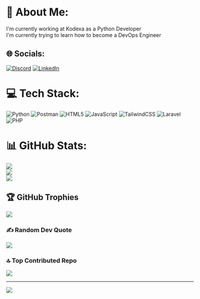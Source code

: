 # 💫 About Me:
I'm currently working at Kodexa as a Python Developer<br>I'm currently trying to learn how to become a DevOps Engineer


## 🌐 Socials:
[![Discord](https://img.shields.io/badge/Discord-%237289DA.svg?logo=discord&logoColor=white)](https://discord.gg/253884250561052673) [![LinkedIn](https://img.shields.io/badge/LinkedIn-%230077B5.svg?logo=linkedin&logoColor=white)](https://linkedin.com/in/ervin-fernandez) 

# 💻 Tech Stack:
![Python](https://img.shields.io/badge/python-3670A0?style=for-the-badge&logo=python&logoColor=ffdd54) ![Postman](https://img.shields.io/badge/Postman-FF6C37?style=for-the-badge&logo=postman&logoColor=white) ![HTML5](https://img.shields.io/badge/html5-%23E34F26.svg?style=for-the-badge&logo=html5&logoColor=white) ![JavaScript](https://img.shields.io/badge/javascript-%23323330.svg?style=for-the-badge&logo=javascript&logoColor=%23F7DF1E) ![TailwindCSS](https://img.shields.io/badge/tailwindcss-%2338B2AC.svg?style=for-the-badge&logo=tailwind-css&logoColor=white) ![Laravel](https://img.shields.io/badge/laravel-%23FF2D20.svg?style=for-the-badge&logo=laravel&logoColor=white) ![PHP](https://img.shields.io/badge/php-%23777BB4.svg?style=for-the-badge&logo=php&logoColor=white)
# 📊 GitHub Stats:
![](https://github-readme-stats.vercel.app/api?username=ErvsJosh&theme=midnight-purple&hide_border=false&include_all_commits=true&count_private=false)<br/>
![](https://github-readme-streak-stats.herokuapp.com/?user=ErvsJosh&theme=midnight-purple&hide_border=false)<br/>
![](https://github-readme-stats.vercel.app/api/top-langs/?username=ErvsJosh&theme=midnight-purple&hide_border=false&include_all_commits=true&count_private=false&layout=compact)

## 🏆 GitHub Trophies
![](https://github-profile-trophy.vercel.app/?username=ErvsJosh&theme=radical&no-frame=false&no-bg=true&margin-w=4)

### ✍️ Random Dev Quote
![](https://quotes-github-readme.vercel.app/api?type=horizontal&theme=dark)

### 🔝 Top Contributed Repo
![](https://github-contributor-stats.vercel.app/api?username=ErvsJosh&limit=5&theme=dark&combine_all_yearly_contributions=true)

---
[![](https://visitcount.itsvg.in/api?id=ErvsJosh&icon=0&color=0)](https://visitcount.itsvg.in)

<!-- Proudly created with GPRM ( https://gprm.itsvg.in ) -->
